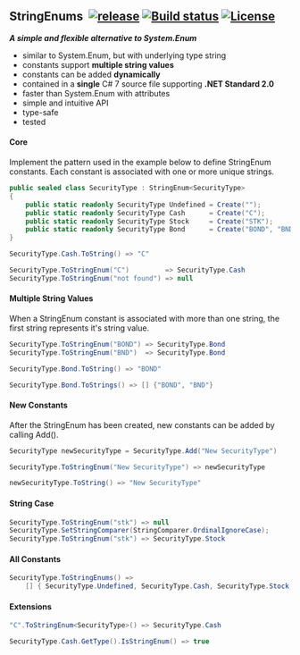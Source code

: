 ## StringEnums&nbsp;&nbsp;[![release](https://img.shields.io/github/release/dshe/StringEnums.svg)](https://github.com/dshe/StringEnums/releases) [![Build status](https://ci.appveyor.com/api/projects/status/a0qowb0k05hih5xm?svg=true)](https://ci.appveyor.com/project/dshe/stringenums) [![License](https://img.shields.io/badge/license-Apache%202.0-7755BB.svg)](https://opensource.org/licenses/Apache-2.0)
***A simple and flexible alternative to System.Enum***
- similar to System.Enum, but with underlying type string
- constants support **multiple string values**
- constants can be added **dynamically**
- contained in a **single** C# 7 source file supporting **.NET Standard 2.0**
- faster than System.Enum with attributes
- simple and intuitive API
- type-safe
- tested

#### Core
Implement the pattern used in the example below to define StringEnum constants. Each constant is associated with one or more unique strings.
```csharp
public sealed class SecurityType : StringEnum<SecurityType>
{
    public static readonly SecurityType Undefined = Create("");
    public static readonly SecurityType Cash      = Create("C");
    public static readonly SecurityType Stock     = Create("STK");
    public static readonly SecurityType Bond      = Create("BOND", "BND");
}

SecurityType.Cash.ToString() => "C"

SecurityType.ToStringEnum("C")         => SecurityType.Cash
SecurityType.ToStringEnum("not found") => null
```
#### Multiple String Values
When a StringEnum constant is associated with more than one string, the first string represents it's string value.
```csharp
SecurityType.ToStringEnum("BOND") => SecurityType.Bond
SecurityType.ToStringEnum("BND")  => SecurityType.Bond

SecurityType.Bond.ToString() => "BOND"

SecurityType.Bond.ToStrings() => [] {"BOND", "BND"}
```
#### New Constants
After the StringEnum has been created, new constants can be added by calling Add().
```csharp
SecurityType newSecurityType = SecurityType.Add("New SecurityType")

SecurityType.ToStringEnum("New SecurityType") => newSecurityType

newSecurityType.ToString() => "New SecurityType"
```
#### String Case
```csharp
SecurityType.ToStringEnum("stk") => null
SecurityType.SetStringComparer(StringComparer.OrdinalIgnoreCase);
SecurityType.ToStringEnum("stk") => SecurityType.Stock
```
#### All Constants
```csharp
SecurityType.ToStringEnums() =>
    [] { SecurityType.Undefined, SecurityType.Cash, SecurityType.Stock, SecurityType.Bond, newSecurityType }
```
#### Extensions
```csharp
"C".ToStringEnum<SecurityType>() => SecurityType.Cash

SecurityType.Cash.GetType().IsStringEnum() => true
```
